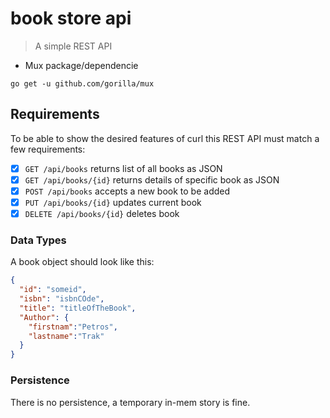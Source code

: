 # book store api

> A simple REST API

* Mux package/dependencie
```
go get -u github.com/gorilla/mux
```

## Requirements

To be able to show the desired features of curl this REST API must match a few
requirements:

* [x] `GET /api/books` returns list of all books as JSON
* [x] `GET /api/books/{id}` returns details of specific book as JSON
* [x] `POST /api/books` accepts a new book to be added
* [x] `PUT /api/books/{id}` updates current book
* [x] `DELETE /api/books/{id}` deletes book

### Data Types

A book object should look like this:
```json
{
  "id": "someid",
  "isbn": "isbnCOde",
  "title": "titleOfTheBook",
  "Author": {
    "firstnam":"Petros",
    "lastname":"Trak"
  }
}
```

### Persistence

There is no persistence, a temporary in-mem story is fine.
